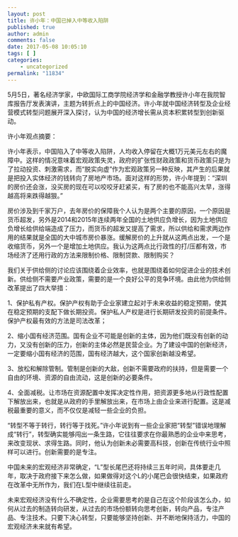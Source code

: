 ```yaml
---
layout: post
title: 许小年：中国已掉入中等收入陷阱
published: true
author: admin
comments: false
date: 2017-05-08 10:05:10
tags: [ ]
categories:
    - uncategorized
permalink: "11834"
---
```

5月5日，著名经济学家，中欧国际工商学院经济学和金融学教授许小年在我院智库报告厅发表演讲，主题为转折点上的中国经济。许小年就中国经济转型及企业经营模式转型问题展开深入探讨，认为中国的经济增长需从资本积累转型到创新驱动。

许小年观点摘要：

许小年表示，中国陷入了中等收入陷阱，人均收入停留在大概1万元美元左右的魔障中。这样的情况意味着宏观政策失灵，政府的扩张性财政政策和货币政策只是为了拉动投资、刺激需求，而“脱实向虚”作为宏观政策另一种反映，其产生的后果就是把投入实体经济的钱转向了房地产市场。面对这样的形势，许小年提到：“深圳的房价还会涨，没买房的现在可以咬咬牙赶紧买，有了房的也不能高兴太早，涨得越高将来跌得越狠。”

房价涉及到千家万户，去年房价的保障我个人认为是两个主要的原因，一个原因是货币超发，另外是2014和2015年连续两年全国的土地供应负增长，因为土地供应负增长给供给端造成了压力，而货币的超发又提高了需求，所以供给和需求两边作用的结果就是全国的大中城市房价暴涨。缓解房价的上升就从这两点出发，一个是收缩货币，另外一个是增加土地供应。我认为这两点比行政性的打/压都有效，市场经济了还用行政的方法来限制价格、限制贷款、限制购买？

我们关于供给侧的讨论应该围绕着企业效率，也就是围绕着如何促进企业的技术创新。供给侧不需要产业政策，需要的是一个良好公平的竞争环境。由此他为供给侧改革提出了四大举措：

1、保护私有产权。保护产权有助于企业家建立起对于未来收益的稳定预期，使其在稳定预期的支配下做长期投资。保护私人产权是进行长期研发投资的前提条件。保护产权最有效的方法是司法改革；

2、缩小国有经济范围。国有企业不可能是创新的主体，因为他们既没有创新的动力，又没有创新的压力，创新的主体必然是民营企业。为了建设中国的创新经济，一定要缩小国有经济的范围，国有经济越大，这个国家创新越没希望。

3、放松和解除管制。管制是创新的大敌，创新不需要政府的扶持，但是需要一个自由的环境、资源的自由流动，这是创新的必要条件。

4、全面减税。让市场在资源配置中发挥决定性作用，把资源更多地从行政性配置下解放出来，也就是从政府的手里解放出来，在市场上由企业来进行配置。这是减税最重要的意义，而不仅仅是减轻一些企业的负担。

“转型不等于转行，转行等于找死。”许小年说到有一些企业家把“转型”错误地理解成“转行”，转型确实能够闯出一条生路，它往往要求在你最熟悉的企业中来思考，来改变现状、求得生路。同时，他认为创新未必需要高科技，创新在传统行业中照样可以进行。创新需要的是专注。

中国未来的宏观经济非常确定，“L”型长尾巴还将持续三五年时间，具体要走几年，取决于政府接下来怎么做，如果做得对这个L的小尾巴会很快结束，如果政府在改革中无所作为，我们在L型中继续往前走。

未来宏观经济没有什么不确定性，企业需要思考的是自己在这个阶段该怎么办，如何从过去的制造转向研发，从过去的市场份额转向思考创新，转向产品，专注产品、专注技术。只要下决心转型，只要能够坚持创新、并不断地保持活力，中国的宏观经济未来就有希望。